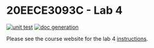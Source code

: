 # 20EECE3093C - Lab 4

[![unit test](https://github.com/20EECE3093C-24SS/lab-4-anay-a-joshi/actions/workflows/ci-pytest.yaml/badge.svg?event=push)](https://github.com/20EECE3093C-24SS/lab-4-anay-a-joshi/actions/workflows/ci-pytest.yaml)
[![doc generation](https://github.com/20EECE3093C-24SS/lab-4-anay-a-joshi/actions/workflows/ci-sphinx.yaml/badge.svg?event=push)](https://github.com/20EECE3093C-24SS/lab-4-anay-a-joshi/actions/workflows/ci-sphinx.yaml)

Please see the course website for the lab 4 [instructions](https://20eece3093c-24ss.github.io/graded_artifacts/lab_assignments/lab_4.html).
